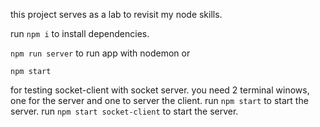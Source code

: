 this project serves as a lab to revisit my node skills.

run `npm i` to install dependencies.

`npm run server` to run app with nodemon or

`npm start`

for testing socket-client with socket server.
    you need 2 terminal winows, one for the server and one to server the client.
    run `npm start` to start the server.
    run `npm start socket-client` to start the server.
